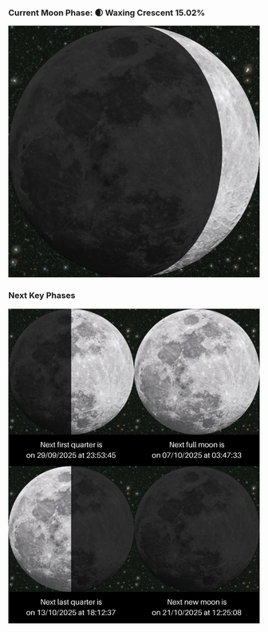 ### Current Moon Phase: 🌒 Waxing Crescent 15.02%
![Moon Phase](moonphase.png)
### Next Key Phases
![Gallery](gallery.png)